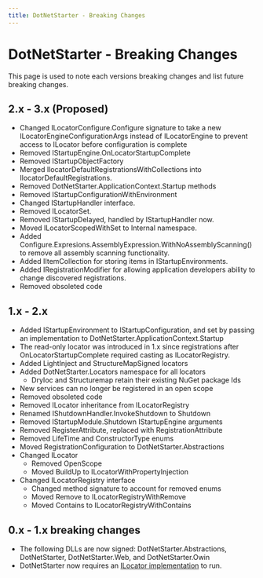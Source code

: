 ```yaml
---
title: DotNetStarter - Breaking Changes
---
```

# DotNetStarter - Breaking Changes

This page is used to note each versions breaking changes and list future breaking changes.

## 2.x - 3.x (Proposed)
* Changed ILocatorConfigure.Configure signature to take a new ILocatorEngineConfigurationArgs instead of ILocatorEngine to prevent access to ILocator before configuration is complete
* Removed IStartupEngine.OnLocatorStartupComplete
* Removed IStartupObjectFactory
* Merged IlocatorDefaultRegistrationsWithCollections into IlocatorDefaultRegistrations.
* Removed DotNetStarter.ApplicationContext.Startup methods
* Removed IStartupConfigurationWithEnvironment
* Changed IStartupHandler interface.
* Removed ILocatorSet.
* Removed IStartupDelayed, handled by IStartupHandler now.
* Moved ILocatorScopedWithSet to Internal namespace.
* Added Configure.Expresions.AssemblyExpression.WithNoAssemblyScanning() to remove all assembly scanning functionality.
* Added IItemCollection for storing items in IStartupEnvironments.
* Added IRegistrationModifier for allowing application developers ability to change discovered registrations.
* Removed obsoleted code

## 1.x - 2.x
* Added IStartupEnvironment to IStartupConfiguration, and set by passing an implementation to DotNetStarter.ApplicationContext.Startup
* The read-only locator was introduced in 1.x since registrations after OnLocatorStartupComplete required casting as ILocatorRegistry.
* Added LightInject and StructureMapSigned locators
* Added DotNetStarter.Locators namespace for all locators
  * DryIoc and Structuremap retain their existing NuGet package Ids
* New services can no longer be registered in an open scope
* Removed obsoleted code
* Removed ILocator inheritance from ILocatorRegistry
* Renamed IShutdownHandler.InvokeShutdown to Shutdown
* Removed IStartupModule.Shutdown IStartupEngine arguments
* Removed RegisterAttribute, replaced with RegistrationAttribute
* Removed LifeTime and ConstructorType enums
* Moved RegistrationConfiguration to DotNetStarter.Abstractions
* Changed ILocator
  * Removed OpenScope
  * Moved BuildUp to ILocatorWithPropertyInjection
* Changed ILocatorRegistry interface
  * Changed method signature to account for removed enums
  * Moved Remove to ILocatorRegistryWithRemove
  * Moved Contains to ILocatorRegistryWithContains
 
## 0.x - 1.x breaking changes

 * The following DLLs are now signed: DotNetStarter.Abstractions, DotNetStarter, DotNetStarter.Web, and DotNetStarter.Owin
 * DotNetStarter now requires an [ILocator implementation](https://bmcdavid.github.io/DotNetStarter/ilocator-setup.html) to run.
